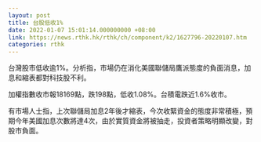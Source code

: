 ```yaml
---
layout: post
title: 台股低收1%
date: 2022-01-07 15:01:14.000000000 +08:00
link: https://news.rthk.hk/rthk/ch/component/k2/1627796-20220107.htm
categories: rthk
---
```


台灣股市低收逾1%。分析指，市場仍在消化美國聯儲局鷹派態度的負面消息，加息和縮表都對科技股不利。

加權指數收市報18169點，跌198點，低收1.08%。台積電跌近1.6%收市。

有市場人士指，上次聯儲局加息2年後才縮表，今次收緊資金的態度非常積極，預期今年美國加息次數將達4次，由於實質資金將被抽走，投資者策略明顯改變，對股市負面。
